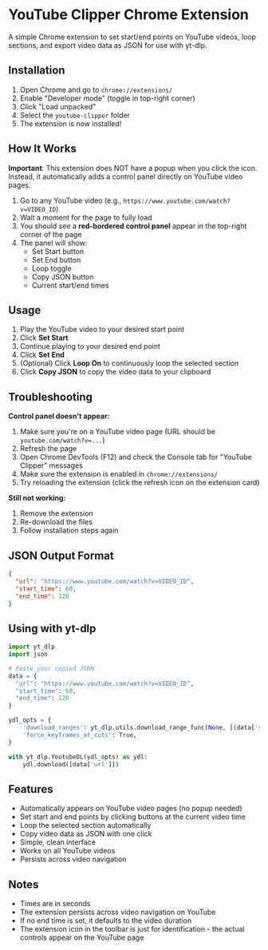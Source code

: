 # YouTube Clipper Chrome Extension

A simple Chrome extension to set start/end points on YouTube videos, loop sections, and export video data as JSON for use with yt-dlp.

## Installation

1. Open Chrome and go to `chrome://extensions/`
2. Enable "Developer mode" (toggle in top-right corner)
3. Click "Load unpacked"
4. Select the `youtube-clipper` folder
5. The extension is now installed!

## How It Works

**Important**: This extension does NOT have a popup when you click the icon. Instead, it automatically adds a control panel directly on YouTube video pages.

1. Go to any YouTube video (e.g., `https://www.youtube.com/watch?v=VIDEO_ID`)
2. Wait a moment for the page to fully load
3. You should see a **red-bordered control panel** appear in the top-right corner of the page
4. The panel will show:
   - Set Start button
   - Set End button  
   - Loop toggle
   - Copy JSON button
   - Current start/end times

## Usage

1. Play the YouTube video to your desired start point
2. Click **Set Start** 
3. Continue playing to your desired end point
4. Click **Set End**
5. (Optional) Click **Loop On** to continuously loop the selected section
6. Click **Copy JSON** to copy the video data to your clipboard

## Troubleshooting

**Control panel doesn't appear:**
1. Make sure you're on a YouTube video page (URL should be `youtube.com/watch?v=...`)
2. Refresh the page
3. Open Chrome DevTools (F12) and check the Console tab for "YouTube Clipper" messages
4. Make sure the extension is enabled in `chrome://extensions/`
5. Try reloading the extension (click the refresh icon on the extension card)

**Still not working:**
1. Remove the extension
2. Re-download the files
3. Follow installation steps again

## JSON Output Format

```json
{
  "url": "https://www.youtube.com/watch?v=VIDEO_ID",
  "start_time": 60,
  "end_time": 120
}
```

## Using with yt-dlp

```python
import yt_dlp
import json

# Paste your copied JSON
data = {
  "url": "https://www.youtube.com/watch?v=VIDEO_ID",
  "start_time": 60,
  "end_time": 120
}

ydl_opts = {
    'download_ranges': yt_dlp.utils.download_range_func(None, [(data['start_time'], data['end_time'])]),
    'force_keyframes_at_cuts': True,
}

with yt_dlp.YoutubeDL(ydl_opts) as ydl:
    ydl.download([data['url']])
```

## Features

- Automatically appears on YouTube video pages (no popup needed)
- Set start and end points by clicking buttons at the current video time
- Loop the selected section automatically
- Copy video data as JSON with one click
- Simple, clean interface
- Works on all YouTube videos
- Persists across video navigation

## Notes

- Times are in seconds
- The extension persists across video navigation on YouTube
- If no end time is set, it defaults to the video duration
- The extension icon in the toolbar is just for identification - the actual controls appear on the YouTube page
